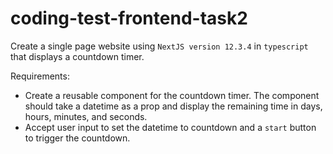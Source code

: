# coding-test-frontend-task2

Create a single page website using `NextJS version 12.3.4` in `typescript` that displays a countdown timer.

Requirements:

- Create a reusable component for the countdown timer. The component should take a datetime as a prop and display the remaining time in days, hours, minutes, and seconds.
- Accept user input to set the datetime to countdown and a `start` button to trigger the countdown.
